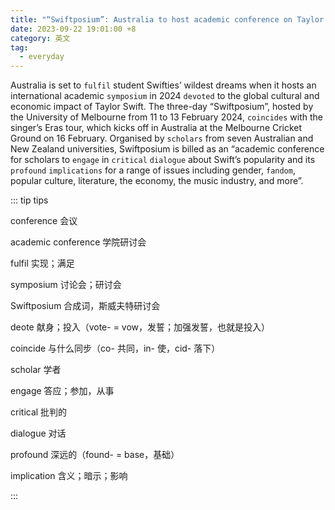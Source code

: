 ```yaml
---
title: "“Swiftposium”: Australia to host academic conference on Taylor Swift"
date: 2023-09-22 19:01:00 +8
category: 英文
tag:
  - everyday
---
```


Australia is set to `fulfil` student Swifties’ wildest dreams when it hosts an international academic `symposium` in 2024 `devoted` to the global cultural and economic impact of Taylor Swift. The three-day “Swiftposium”, hosted by the University of Melbourne from 11 to 13 February 2024, `coincides` with the singer’s Eras tour, which kicks off in Australia at the Melbourne Cricket Ground on 16 February. Organised by `scholars` from seven Australian and New Zealand universities, Swiftposium is billed as an “academic conference for scholars to `engage` in `critical` `dialogue` about Swift’s popularity and its `profound` `implications` for a range of issues including gender, `fandom`, popular culture, literature, the economy, the music industry, and more”.

::: tip tips

conference 会议

academic conference 学院研讨会

fulfil 实现；满足

symposium 讨论会；研讨会

Swiftposium 合成词，斯威夫特研讨会

deote 献身；投入（vote- = vow，发誓；加强发誓，也就是投入）

coincide 与什么同步（co- 共同，in- 使，cid- 落下）

scholar 学者

engage 答应；参加，从事

critical 批判的

dialogue 对话

profound 深远的（found- = base，基础）

implication 含义；暗示；影响

:::
